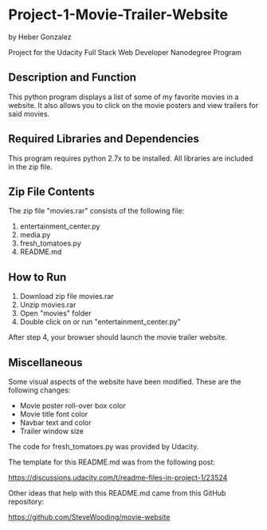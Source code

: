 # Project-1-Movie-Trailer-Website 
by Heber Gonzalez

Project for the Udacity Full Stack Web Developer Nanodegree Program 

## Description and Function

This python program displays a list of some of my favorite movies in a website. It also allows you to click 
on the movie posters and view trailers for said movies.

## Required Libraries and Dependencies

This program requires python 2.7x to be installed. All libraries are included in the zip file.

## Zip File Contents

The zip file "movies.rar" consists of the following file:

1. entertainment_center.py
2. media.py
3. fresh_tomatoes.py
4. README.md

## How to Run

1. Download zip file movies.rar
2. Unzip movies.rar
3. Open "movies" folder
4. Double click on or run "entertainment_center.py"

After step 4, your browser should launch the movie trailer website.

## Miscellaneous

Some visual aspects of the website have been modified. These are the following changes:

- Movie poster roll-over box color
- Movie title font color
- Navbar text and color
- Trailer window size

The code for fresh_tomatoes.py was provided by Udacity.

The template for this README.md was from the following post:

https://discussions.udacity.com/t/readme-files-in-project-1/23524

Other ideas that help with this README.md came from this GitHub repository:

https://github.com/SteveWooding/movie-website
